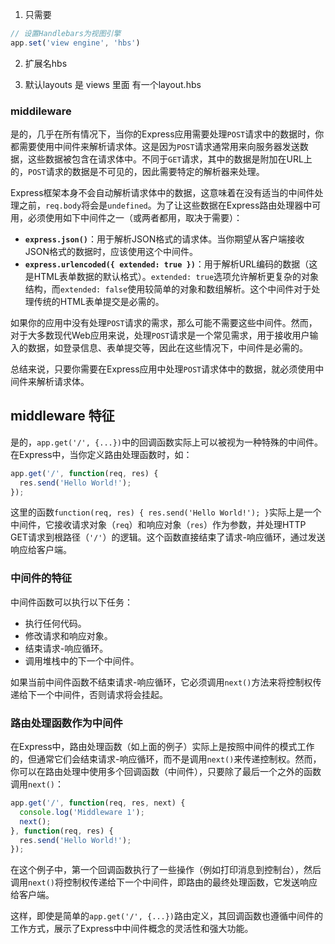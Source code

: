 1. 只需要
```javascript
// 设置Handlebars为视图引擎
app.set('view engine', 'hbs')
```
2. 扩展名hbs

3. 默认layouts 是  views 里面 有一个layout.hbs

### middileware
是的，几乎在所有情况下，当你的Express应用需要处理`POST`请求中的数据时，你都需要使用中间件来解析请求体。这是因为`POST`请求通常用来向服务器发送数据，这些数据被包含在请求体中。不同于`GET`请求，其中的数据是附加在URL上的，`POST`请求的数据是不可见的，因此需要特定的解析器来处理。

Express框架本身不会自动解析请求体中的数据，这意味着在没有适当的中间件处理之前，`req.body`将会是`undefined`。为了让这些数据在Express路由处理器中可用，必须使用如下中间件之一（或两者都用，取决于需要）：

- **`express.json()`**：用于解析JSON格式的请求体。当你期望从客户端接收JSON格式的数据时，应该使用这个中间件。
- **`express.urlencoded({ extended: true })`**：用于解析URL编码的数据（这是HTML表单数据的默认格式）。`extended: true`选项允许解析更复杂的对象结构，而`extended: false`使用较简单的对象和数组解析。这个中间件对于处理传统的HTML表单提交是必需的。

如果你的应用中没有处理`POST`请求的需求，那么可能不需要这些中间件。然而，对于大多数现代Web应用来说，处理`POST`请求是一个常见需求，用于接收用户输入的数据，如登录信息、表单提交等，因此在这些情况下，中间件是必需的。

总结来说，只要你需要在Express应用中处理`POST`请求体中的数据，就必须使用中间件来解析请求体。

## middleware 特征
是的，`app.get('/', {...})`中的回调函数实际上可以被视为一种特殊的中间件。在Express中，当你定义路由处理函数时，如：

```javascript
app.get('/', function(req, res) {
  res.send('Hello World!');
});
```

这里的函数`function(req, res) { res.send('Hello World!'); }`实际上是一个中间件，它接收请求对象（`req`）和响应对象（`res`）作为参数，并处理HTTP GET请求到根路径（`'/'`）的逻辑。这个函数直接结束了请求-响应循环，通过发送响应给客户端。

### 中间件的特征

中间件函数可以执行以下任务：

- 执行任何代码。
- 修改请求和响应对象。
- 结束请求-响应循环。
- 调用堆栈中的下一个中间件。

如果当前中间件函数不结束请求-响应循环，它必须调用`next()`方法来将控制权传递给下一个中间件，否则请求将会挂起。

### 路由处理函数作为中间件

在Express中，路由处理函数（如上面的例子）实际上是按照中间件的模式工作的，但通常它们会结束请求-响应循环，而不是调用`next()`来传递控制权。然而，你可以在路由处理中使用多个回调函数（中间件），只要除了最后一个之外的函数调用`next()`：

```javascript
app.get('/', function(req, res, next) {
  console.log('Middleware 1');
  next();
}, function(req, res) {
  res.send('Hello World!');
});
```

在这个例子中，第一个回调函数执行了一些操作（例如打印消息到控制台），然后调用`next()`将控制权传递给下一个中间件，即路由的最终处理函数，它发送响应给客户端。

这样，即使是简单的`app.get('/', {...})`路由定义，其回调函数也遵循中间件的工作方式，展示了Express中中间件概念的灵活性和强大功能。